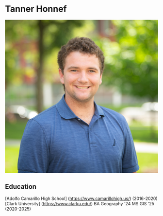 # Tanner Honnef
![Headshot](heroPhoto.jpg)

## Education
[Adolfo Camarillo High School] (https://www.camarillohigh.us/) (2016-2020)
[Clark University] (https://www.clarku.edu/) BA Geography '24 MS GIS '25 (2020-2025)